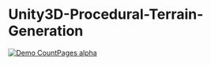# Unity3D-Procedural-Terrain-Generation

[![Demo CountPages alpha](https://gifs.com/gif/unity3d-procedural-terrain-generation-p8J6JQ)](https://www.youtube.com/watch?v=a14CbcjMOIs&feature=youtu.be)
